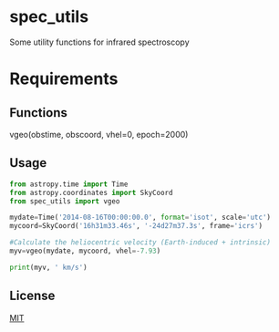 # spec_utils
Some utility functions for infrared spectroscopy

# Requirements

## Functions
vgeo(obstime, obscoord, vhel=0, epoch=2000)

## Usage
```python
from astropy.time import Time
from astropy.coordinates import SkyCoord
from spec_utils import vgeo

mydate=Time('2014-08-16T00:00:00.0', format='isot', scale='utc')
mycoord=SkyCoord('16h31m33.46s', '-24d27m37.3s', frame='icrs')

#Calculate the heliocentric velocity (Earth-induced + intrinsic)
myv=vgeo(mydate, mycoord, vhel=-7.93)

print(myv, ' km/s')
```

## License
[MIT](https://choosealicense.com/licenses/mit/)

